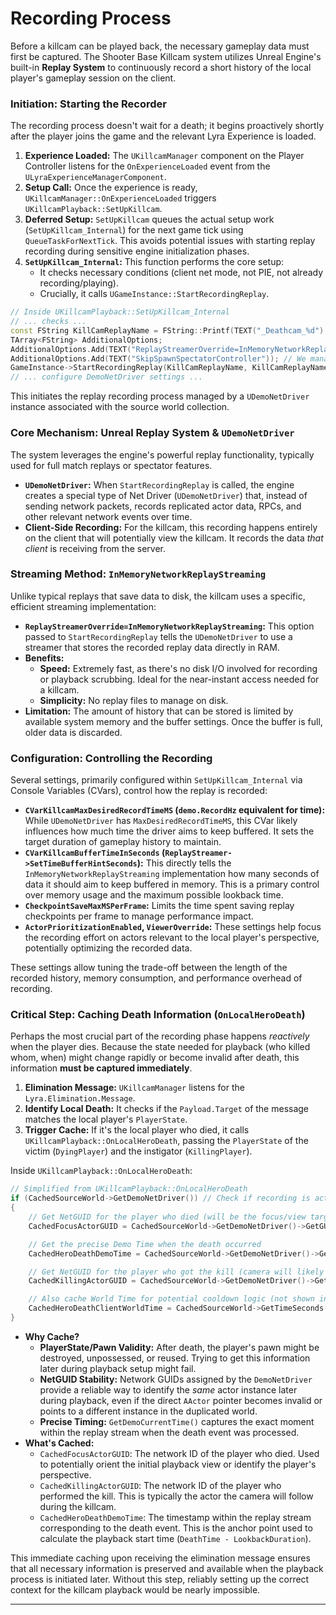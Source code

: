 # Recording Process

Before a killcam can be played back, the necessary gameplay data must first be captured. The Shooter Base Killcam system utilizes Unreal Engine's built-in **Replay System** to continuously record a short history of the local player's gameplay session on the client.

### Initiation: Starting the Recorder

The recording process doesn't wait for a death; it begins proactively shortly after the player joins the game and the relevant Lyra Experience is loaded.

1. **Experience Loaded:** The `UKillcamManager` component on the Player Controller listens for the `OnExperienceLoaded` event from the `ULyraExperienceManagerComponent`.
2. **Setup Call:** Once the experience is ready, `UKillcamManager::OnExperienceLoaded` triggers `UKillcamPlayback::SetUpKillcam`.
3. **Deferred Setup:** `SetUpKillcam` queues the actual setup work (`SetUpKillcam_Internal`) for the next game tick using `QueueTaskForNextTick`. This avoids potential issues with starting replay recording during sensitive engine initialization phases.
4. **`SetUpKillcam_Internal`:** This function performs the core setup:
   * It checks necessary conditions (client net mode, not PIE, not already recording/playing).
   * Crucially, it calls `UGameInstance::StartRecordingReplay`.

```cpp
// Inside UKillcamPlayback::SetUpKillcam_Internal
// ... checks ...
const FString KillCamReplayName = FString::Printf(TEXT("_Deathcam_%d"), FPlatformProcess::GetCurrentProcessId());
TArray<FString> AdditionalOptions;
AdditionalOptions.Add(TEXT("ReplayStreamerOverride=InMemoryNetworkReplayStreaming"));
AdditionalOptions.Add(TEXT("SkipSpawnSpectatorController")); // We manage the view manually
GameInstance->StartRecordingReplay(KillCamReplayName, KillCamReplayName, AdditionalOptions);
// ... configure DemoNetDriver settings ...
```

This initiates the replay recording process managed by a `UDemoNetDriver` instance associated with the source world collection.

### Core Mechanism: Unreal Replay System & `UDemoNetDriver`

The system leverages the engine's powerful replay functionality, typically used for full match replays or spectator features.

* **`UDemoNetDriver`:** When `StartRecordingReplay` is called, the engine creates a special type of Net Driver (`UDemoNetDriver`) that, instead of sending network packets, records replicated actor data, RPCs, and other relevant network events over time.
* **Client-Side Recording:** For the killcam, this recording happens entirely on the client that will potentially view the killcam. It records the data _that client_ is receiving from the server.

### Streaming Method: `InMemoryNetworkReplayStreaming`

Unlike typical replays that save data to disk, the killcam uses a specific, efficient streaming implementation:

* **`ReplayStreamerOverride=InMemoryNetworkReplayStreaming`:** This option passed to `StartRecordingReplay` tells the `UDemoNetDriver` to use a streamer that stores the recorded replay data directly in RAM.
* **Benefits:**
  * **Speed:** Extremely fast, as there's no disk I/O involved for recording or playback scrubbing. Ideal for the near-instant access needed for a killcam.
  * **Simplicity:** No replay files to manage on disk.
* **Limitation:** The amount of history that can be stored is limited by available system memory and the buffer settings. Once the buffer is full, older data is discarded.

### Configuration: Controlling the Recording

Several settings, primarily configured within `SetUpKillcam_Internal` via Console Variables (CVars), control how the replay is recorded:

* **`CVarKillcamMaxDesiredRecordTimeMS` (`demo.RecordHz` equivalent for time):** While `UDemoNetDriver` has `MaxDesiredRecordTimeMS`, this CVar likely influences how much time the driver aims to keep buffered. It sets the target duration of gameplay history to maintain.
* **`CVarKillcamBufferTimeInSeconds` (`ReplayStreamer->SetTimeBufferHintSeconds`):** This directly tells the `InMemoryNetworkReplayStreaming` implementation how many seconds of data it should aim to keep buffered in memory. This is a primary control over memory usage and the maximum possible lookback time.
* **`CheckpointSaveMaxMSPerFrame`:** Limits the time spent saving replay checkpoints per frame to manage performance impact.
* **`ActorPrioritizationEnabled`, `ViewerOverride`:** These settings help focus the recording effort on actors relevant to the local player's perspective, potentially optimizing the recorded data.

These settings allow tuning the trade-off between the length of the recorded history, memory consumption, and performance overhead of recording.

### Critical Step: Caching Death Information (`OnLocalHeroDeath`)

Perhaps the most crucial part of the recording phase happens _reactively_ when the player dies. Because the state needed for playback (who killed whom, when) might change rapidly or become invalid after death, this information **must be captured immediately**.

1. **Elimination Message:** `UKillcamManager` listens for the `Lyra.Elimination.Message`.
2. **Identify Local Death:** It checks if the `Payload.Target` of the message matches the local player's `PlayerState`.
3. **Trigger Cache:** If it's the local player who died, it calls `UKillcamPlayback::OnLocalHeroDeath`, passing the `PlayerState` of the victim (`DyingPlayer`) and the instigator (`KillingPlayer`).

Inside `UKillcamPlayback::OnLocalHeroDeath`:

```cpp
// Simplified from UKillcamPlayback::OnLocalHeroDeath
if (CachedSourceWorld->GetDemoNetDriver()) // Check if recording is active
{
    // Get NetGUID for the player who died (will be the focus/view target initially)
    CachedFocusActorGUID = CachedSourceWorld->GetDemoNetDriver()->GetGUIDForActor(DyingPlayer);

    // Get the precise Demo Time when the death occurred
    CachedHeroDeathDemoTime = CachedSourceWorld->GetDemoNetDriver()->GetDemoCurrentTime();

    // Get NetGUID for the player who got the kill (camera will likely follow this actor)
    CachedKillingActorGUID = CachedSourceWorld->GetDemoNetDriver()->GetGUIDForActor(KillingPlayer);

    // Also cache World Time for potential cooldown logic (not shown in snippet)
    CachedHeroDeathClientWorldTime = CachedSourceWorld->GetTimeSeconds();
}
```

* **Why Cache?**
  * **PlayerState/Pawn Validity:** After death, the player's pawn might be destroyed, unpossessed, or reused. Trying to get this information later during playback setup might fail.
  * **NetGUID Stability:** Network GUIDs assigned by the `DemoNetDriver` provide a reliable way to identify the _same_ actor instance later during playback, even if the direct `AActor` pointer becomes invalid or points to a different instance in the duplicated world.
  * **Precise Timing:** `GetDemoCurrentTime()` captures the exact moment within the replay stream when the death event was processed.
* **What's Cached:**
  * `CachedFocusActorGUID`: The network ID of the player who died. Used to potentially orient the initial playback view or identify the player's perspective.
  * `CachedKillingActorGUID`: The network ID of the player who performed the kill. This is typically the actor the camera will follow during the killcam.
  * `CachedHeroDeathDemoTime`: The timestamp within the replay stream corresponding to the death event. This is the anchor point used to calculate the playback start time (`DeathTime - LookbackDuration`).

This immediate caching upon receiving the elimination message ensures that all necessary information is preserved and available when the playback process is initiated later. Without this step, reliably setting up the correct context for the killcam playback would be nearly impossible.

***
